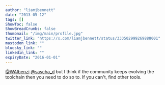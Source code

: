 ```yaml
---
author: "liamjbennett"
date: "2013-05-12"
tags: []
ShowToc: false
ShowBreadCrumbs: false
thumbnail: "/img/main/profile.jpg"
twitter_link: "https://x.com/liamjbennett/status/333502999269888001"
mastodon_link: ""
bluesky_link: ""
linkedin_link: ""
expiryDate: "2016-01-01"
---
```


[@WAlbenzi](https://x.com/WAlbenzi) [@sascha_d](https://x.com/sascha_d) but I think if the community keeps evolving the toolchain then you need to do so to. If you can't, find other tools.

